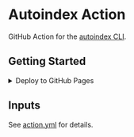 # Autoindex Action

GitHub Action for the [autoindex CLI](https://github.com/go-autoindex/cli).

## Getting Started

<details>
<summary>Deploy to GitHub Pages</summary>

```yml
name: autoindex

on:
  push:

# Sets permissions of the GITHUB_TOKEN to allow deployment to GitHub Pages
permissions:
  contents: read
  pages: write
  id-token: write

jobs:
  autoindex:
    runs-on: ubuntu-latest
    steps:
      - name: Checkout
        uses: actions/checkout@v4
      - name: Autoindex
        uses: go-autoindex/action@v1
      - name: Setup Pages
        uses: actions/configure-pages@v5
      - name: Upload artifact
        uses: actions/upload-pages-artifact@v3
        with:
          path: .
      - name: Deploy to GitHub Pages
        id: deployment
        uses: actions/deploy-pages@v4
```

</details>

## Inputs

See [action.yml](action.yml) for details.

